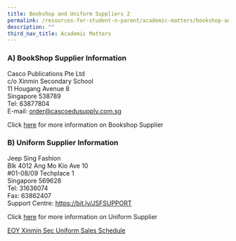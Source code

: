 ```yaml
---
title: Bookshop and Uniform Suppliers 2
permalink: /resources-for-student-n-parent/academic-matters/bookshop-and-uniform-suppliers-2/
description: ""
third_nav_title: Academic Matters
---
```

### A) BookShop Supplier Information
Casco Publications Pte Ltd<br>
c/o Xinmin Secondary School<br>
11 Hougang Avenue 8<br>
Singapore 538789<br>
Tel: 63877804<br>
E-mail: order@cascoedusupply.com.sg<br>

Click [here](/files/Uniforms/bookshop%20supplier%20information.pdf) for more information on Bookshop Supplier<br>


### B) Uniform Supplier Information
Jeep Sing Fashion<br>
Blk 4012 Ang Mo Kio Ave 10<br>
#01-08/09 Techplace 1<br>
Singapore 569628<br>
Tel: 31636074<br>
Fax: 63862407<br>
Support Centre: https://bit.ly/JSFSUPPORT<br>

Click [here](/files/Uniforms/uniform%20supplier%20information.pdf) for more information on Uniform Supplier<br>

[EOY Xinmin Sec Uniform Sales Schedule](/files/Uniforms/eoy%20xinmin%20sec%20uniform%20sales%20schedule.pdf)